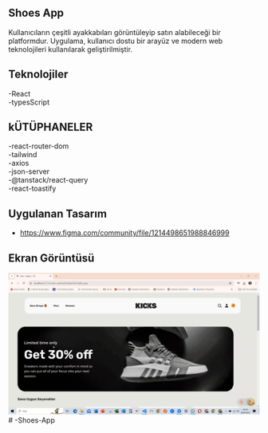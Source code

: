 ## Shoes App <br>

Kullanıcıların çeşitli ayakkabıları görüntüleyip satın alabileceği bir platformdur. Uygulama, kullanıcı dostu bir arayüz ve modern web teknolojileri kullanılarak geliştirilmiştir. <br>

## Teknolojiler <br>

-React <br>
-typesScript <br>

## kÜTÜPHANELER <br>

-react-router-dom <br>
-tailwind <br>
-axios <br>
-json-server <br>
-@tanstack/react-query <br>
-react-toastify <br>

## Uygulanan Tasarım <br>

- https://www.figma.com/community/file/1214498651988846999

## Ekran Görüntüsü

![](images/Shoes.gif)
#   - S h o e s - A p p 
 
 